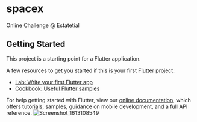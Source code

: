 # spacex

Online Challenge @ Estatetial

## Getting Started

This project is a starting point for a Flutter application.

A few resources to get you started if this is your first Flutter project:

- [Lab: Write your first Flutter app](https://flutter.dev/docs/get-started/codelab)
- [Cookbook: Useful Flutter samples](https://flutter.dev/docs/cookbook)

For help getting started with Flutter, view our
[online documentation](https://flutter.dev/docs), which offers tutorials,
samples, guidance on mobile development, and a full API reference.
![Screenshot_1613108549](https://user-images.githubusercontent.com/49569878/107734524-4c2a3d00-6d06-11eb-85e8-22159f9a5d1d.png)
